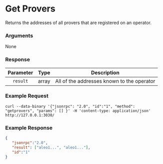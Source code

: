 # Get Provers
Returns the addresses of all provers that are registered on an operator.

### Arguments

None

### Response

| Parameter |  Type  |                Description                 |
|:---------:|:------:|:------------------------------------------:|
| `result`  | array  | All of the addresses known to the operator |

### Example Request
```ignore
curl --data-binary '{"jsonrpc": "2.0", "id":"1", "method": "getprovers", "params": [] }' -H 'content-type: application/json' http://127.0.0.1:3030/
```

### Example Response
```json
{
   "jsonrpc":"2.0",
   "result": ["aleo1...", "aleo1..."],
   "id":"1"
}
```
